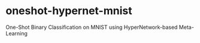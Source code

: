 # oneshot-hypernet-mnist
One-Shot Binary Classification on MNIST using HyperNetwork-based Meta-Learning
